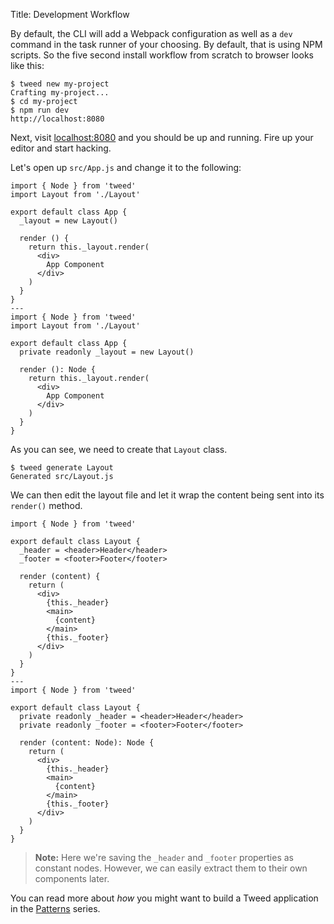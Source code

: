 Title: Development Workflow

By default, the CLI will add a Webpack configuration as well as a `dev` command in the
task runner of your choosing. By default, that is using NPM scripts. So the five second
install workflow from scratch to browser looks like this:

```shell
$ tweed new my-project
Crafting my-project...
$ cd my-project
$ npm run dev
http://localhost:8080
```

Next, visit [localhost:8080][localhost] and you should be up and running. Fire up your
editor and start hacking.

Let's open up `src/App.js` and change it to the following:

```tweed
import { Node } from 'tweed'
import Layout from './Layout'

export default class App {
  _layout = new Layout()

  render () {
    return this._layout.render(
      <div>
        App Component
      </div>
    )
  }
}
---
import { Node } from 'tweed'
import Layout from './Layout'

export default class App {
  private readonly _layout = new Layout()

  render (): Node {
    return this._layout.render(
      <div>
        App Component
      </div>
    )
  }
}
```

As you can see, we need to create that `Layout` class.

```shell
$ tweed generate Layout
Generated src/Layout.js
```

We can then edit the layout file and let it wrap the content being sent into its
`render()` method.

```tweed
import { Node } from 'tweed'

export default class Layout {
  _header = <header>Header</header>
  _footer = <footer>Footer</footer>

  render (content) {
    return (
      <div>
        {this._header}
        <main>
          {content}
        </main>
        {this._footer}
      </div>
    )
  }
}
---
import { Node } from 'tweed'

export default class Layout {
  private readonly _header = <header>Header</header>
  private readonly _footer = <footer>Footer</footer>

  render (content: Node): Node {
    return (
      <div>
        {this._header}
        <main>
          {content}
        </main>
        {this._footer}
      </div>
    )
  }
}
```

> **Note:** Here we're saving the `_header` and `_footer` properties as constant nodes.
> However, we can easily extract them to their own components later.

You can read more about _how_ you might want to build a Tweed application in the
[Patterns][patterns] series.

[localhost]: http://localhost:8080 "http://localhost:8080"
[patterns]: #/docs/patterns "Patterns"
